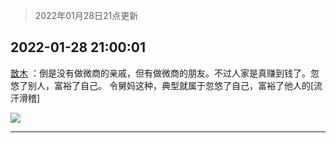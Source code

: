 > 2022年01月28日21点更新
<link rel="stylesheet" href="https://cdn.jsdelivr.net/gh/taotie6/sampleJSON@main/css/photo_show.css">
<meta name="referrer" content="no-referrer" />


 ## 2022-01-28 21:00:01 

 [㪚木](https://www.coolapk.com/feed/33165890?shareKey=Nzg0NDc3MTUzMjhmNjFmM2ViMTg~) ：倒是没有做微商的亲戚，但有做微商的朋友。不过人家是真赚到钱了。忽悠了别人，富裕了自己。
令舅妈这种，典型就属于忽悠了自己，富裕了他人的[流汗滑稽] 

<div class="album">
<img class="img-item" src="http://image.coolapk.com/feed/2022/0128/21/1081091_4c54999a_4800_1657_465@1080x1998.jpeg" />
</div>

 ------- 

